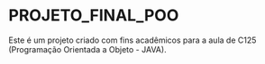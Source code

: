 # PROJETO_FINAL_POO
Este é um projeto criado com fins acadêmicos para a aula de C125 (Programação Orientada a Objeto - JAVA).
